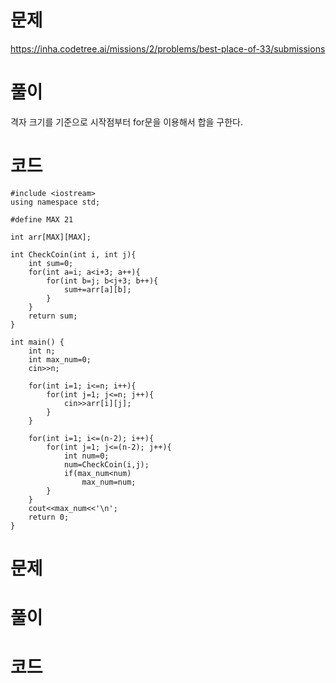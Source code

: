 # 문제
https://inha.codetree.ai/missions/2/problems/best-place-of-33/submissions
# 풀이
격자 크기를 기준으로 시작점부터 for문을 이용해서 합을 구한다.
# 코드
```
#include <iostream>
using namespace std;

#define MAX 21

int arr[MAX][MAX];

int CheckCoin(int i, int j){
    int sum=0;
    for(int a=i; a<i+3; a++){
        for(int b=j; b<j+3; b++){
            sum+=arr[a][b];
        }
    }
    return sum;
}

int main() {
    int n;
    int max_num=0;
    cin>>n;

    for(int i=1; i<=n; i++){
        for(int j=1; j<=n; j++){
            cin>>arr[i][j];
        }
    }

    for(int i=1; i<=(n-2); i++){
        for(int j=1; j<=(n-2); j++){
            int num=0;
            num=CheckCoin(i,j);
            if(max_num<num)
                max_num=num;
        }
    }
    cout<<max_num<<'\n';
    return 0;
}
```

# 문제

# 풀이

# 코드
```

```
